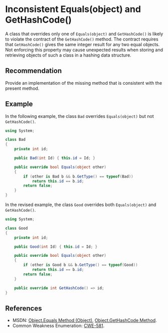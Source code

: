 # Inconsistent Equals(object) and GetHashCode()
A class that overrides only one of `Equals(object)` and `GetHashCode()` is likely to violate the contract of the `GetHashCode()` method. The contract requires that `GetHashCode()` gives the same integer result for any two equal objects. Not enforcing this property may cause unexpected results when storing and retrieving objects of such a class in a hashing data structure.


## Recommendation
Provide an implementation of the missing method that is consistent with the present method.


## Example
In the following example, the class `Bad` overrides `Equals(object)` but not `GetHashCode()`.


```csharp
using System;

class Bad
{
    private int id;

    public Bad(int Id) { this.id = Id; }

    public override bool Equals(object other)
    {
        if (other is Bad b && b.GetType() == typeof(Bad))
            return this.id == b.id;
        return false;
    }
}

```
In the revised example, the class `Good` overrides both `Equals(object)` and `GetHashCode()`.


```csharp
using System;

class Good
{
    private int id;

    public Good(int Id) { this.id = Id; }

    public override bool Equals(object other)
    {
        if (other is Good b && b.GetType() == typeof(Good))
            return this.id == b.id;
        return false;
    }

    public override int GetHashCode() => id;
}

```

## References
* MSDN: [Object.Equals Method (Object)](https://msdn.microsoft.com/en-us/library/bsc2ak47.aspx), [Object.GetHashCode Method](https://msdn.microsoft.com/en-us/library/system.object.gethashcode.aspx).
* Common Weakness Enumeration: [CWE-581](https://cwe.mitre.org/data/definitions/581.html).
